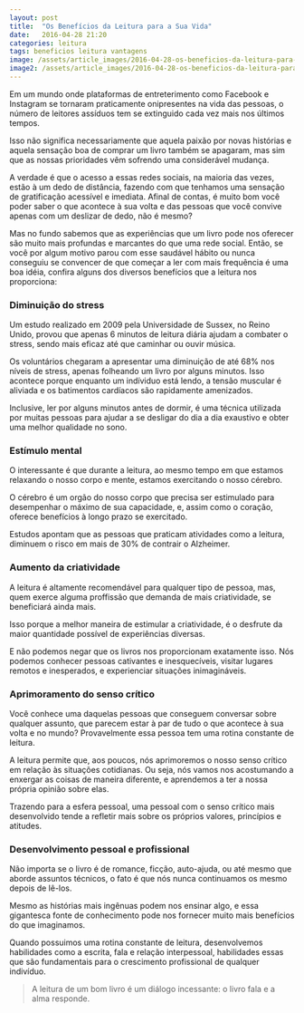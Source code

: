 ```yaml
---
layout: post
title:  "Os Benefícios da Leitura para a Sua Vida"
date:   2016-04-28 21:20
categories: leitura
tags: beneficios leitura vantagens
image: /assets/article_images/2016-04-28-os-beneficios-da-leitura-para-a-sua-vida/girls-reading.jpg
image2: /assets/article_images/2016-04-28-os-beneficios-da-leitura-para-a-sua-vida/girls-reading2.jpg
---
```


Em um mundo onde plataformas de entreterimento como Facebook e Instagram se tornaram praticamente onipresentes na vida das pessoas, 
o número de leitores assíduos tem se extinguido cada vez mais nos últimos tempos.

Isso não significa necessariamente que aquela paixão por novas histórias e aquela sensação boa de comprar um livro também
se apagaram, mas sim que as nossas prioridades vêm sofrendo uma considerável mudança.

A verdade é que o acesso a essas redes sociais, na maioria das vezes,
estão à um dedo de distância, fazendo com que tenhamos uma sensação de gratificação acessível e imediata. Afinal de contas, 
é muito bom você poder saber o que acontece à sua volta e das pessoas que você convive apenas com um deslizar de dedo, não é mesmo?

Mas no fundo sabemos que as experiências que um livro pode nos oferecer são muito mais profundas e marcantes do que uma rede social. 
Então, se você por algum motivo parou com esse saudável hábito ou nunca conseguiu se convencer de que começar a ler com mais frequência
é uma boa idéia, confira alguns dos diversos benefícios que a leitura nos proporciona:

### Diminuição do stress
Um estudo realizado em 2009 pela Universidade de Sussex, no Reino Unido, provou que apenas 6 minutos de leitura diária ajudam a combater o stress,
sendo mais eficaz até que caminhar ou ouvir música. 

Os voluntários chegaram a apresentar uma diminuição de até 68% nos níveis de stress, apenas folheando um livro por alguns minutos. 
Isso acontece porque enquanto um indíviduo está lendo, a tensão muscular é aliviada e os batimentos cardíacos são rapidamente amenizados.

Inclusive, ler por alguns minutos antes de dormir, é uma técnica utilizada por muitas pessoas para ajudar a se desligar do dia a dia exaustivo
e obter uma melhor qualidade no sono.

### Estímulo mental
O interessante é que durante a leitura, ao mesmo tempo em que estamos relaxando o nosso corpo e mente, estamos exercitando o nosso cérebro.

O cérebro é um orgão do nosso corpo que precisa ser estimulado para desempenhar o máximo de sua capacidade, e, assim como o coração, oferece benefícios à longo prazo se exercitado.

Estudos apontam que as pessoas que praticam atividades como a leitura, diminuem o risco em mais de 30% de contrair o Alzheimer.

### Aumento da criatividade
A leitura é altamente recomendável para qualquer tipo de pessoa, mas, quem exerce alguma proffissão que demanda de mais criatividade, se beneficiará ainda mais.

Isso porque a melhor maneira de estimular a criatividade, é o desfrute da maior quantidade possível de experiências diversas.

E não podemos negar que os livros nos proporcionam exatamente isso. Nós podemos conhecer pessoas cativantes e inesquecíveis, visitar lugares remotos e inesperados, e experienciar situações inimagináveis.

### Aprimoramento do senso crítico
Você conhece uma daquelas pessoas que conseguem conversar sobre qualquer assunto, que parecem estar à par de tudo o que acontece à sua volta e no mundo? Provavelmente essa pessoa tem uma rotina constante de leitura.

A leitura permite que, aos poucos, nós aprimoremos o nosso senso crítico em relação às situações cotidianas. Ou seja, nós vamos nos acostumando a enxergar as coisas de maneira diferente, e aprendemos a ter a nossa própria opinião sobre elas.

Trazendo para a esfera pessoal, uma pessoal com o senso crítico mais desenvolvido tende a refletir mais sobre os próprios valores, princípios e atitudes.

### Desenvolvimento pessoal e profissional
Não importa se o livro é de romance, ficção, auto-ajuda, ou até mesmo que aborde assuntos técnicos, o fato é que nós nunca continuamos os mesmo depois de lê-los.

Mesmo as histórias mais ingênuas podem nos ensinar algo, e essa gigantesca fonte de conhecimento pode nos fornecer muito mais benefícios do que imaginamos.

Quando possuimos uma rotina constante de leitura, desenvolvemos habilidades como a escrita, fala e relação interpessoal, habilidades essas que são fundamentais para o crescimento profissional de qualquer indivíduo.

> A leitura de um bom livro é um diálogo incessante: o livro fala e a alma responde.